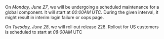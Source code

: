 On *Monday, June 27*, we will be undergoing a scheduled maintenance for a global component. It will start at *00:00AM UTC*. During the given interval, it might result in interim login failure or oops page.

On *Tuesday, June 28*, we will roll out release 228. Rollout for US customers is scheduled to start at *08:00AM* UTC
